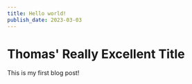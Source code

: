 ```yaml
---
title: Hello world!
publish_date: 2023-03-03
---
```


#  Thomas' Really Excellent Title

This is my first blog post!
